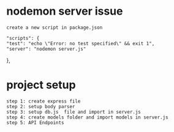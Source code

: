 # nodemon server issue

    create a new script in package.json

    "scripts": {
    "test": "echo \"Error: no test specified\" && exit 1",
    "server": "nodemon server.js"

},

# project setup

    step 1: create express file
    step 2: setup body parser
    step 3: setup db.js  file and import in server.js
    step 4: create models folder and import models in server.js
    step 5: API Endpoints


